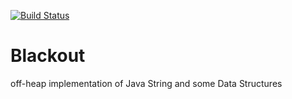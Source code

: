 [![Build Status](https://travis-ci.org/oraclewalid/Blackout.svg?branch=master)](https://travis-ci.org/oraclewalid/Blackout)

# Blackout
off-heap implementation of Java String and some Data Structures
